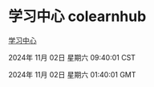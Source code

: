 # 学习中心 colearnhub
[学习中心](http://219.139.197.74:56308/colearnhub/)

2024年 11月 02日 星期六 09:40:01 CST

2024年 11月 02日 星期六 01:40:01 GMT

